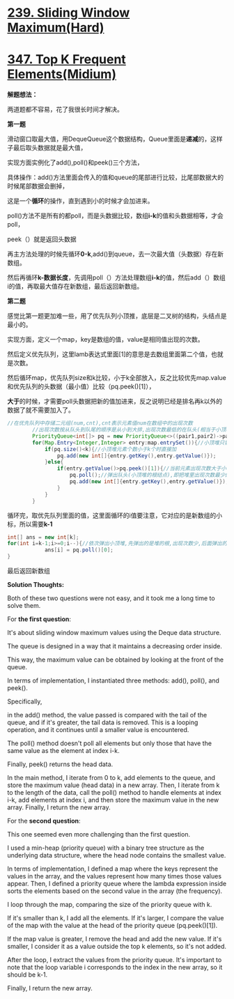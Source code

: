 # [239. Sliding Window Maximum(Hard)](https://leetcode.com/problems/sliding-window-maximum/)
# [347. Top K Frequent Elements(Midium)](https://leetcode.com/problems/top-k-frequent-elements/)

**解题想法：**

两道题都不容易，花了我很长时间才解决。

**第一题**

滑动窗口取最大值，用DequeQueue这个数据结构，Queue里面是**递减**的，这样子最后取头数据就是最大值，

实现方面实例化了add(),poll()和peek()三个方法，

具体操作：add()方法里面会传入的值和queue的尾部进行比较，比尾部数据大的时候尾部数据会删掉，

这是一个**循环**的操作，直到遇到小的时候才会加进来。

poll()方法不是所有的都poll，而是头数据比较，数组**i-k**的值和头数据相等，才会poll，

peek（）就是返回头数据

再主方法处理的时候先循环**0-k**,add()到queue，去一次最大值（头数据）存在新数组。

然后再循环**k-数据长度**，先调用poll（）方法处理数组**i-k**的值，然后add（）数组i的值，再取最大值存在新数组，最后返回新数组。


**第二题**

感觉比第一题更加难一些，用了优先队列小顶推，底层是二叉树的结构，头结点是最小的。

实现方面，定义一个map，key是数组的值，value是相同值出现的次数。

然后定义优先队列，这里lamb表达式里面[1]的意思是去数组里面第二个值，也就是次数。

然后循环map，优先队列size和k比较，小于k全部放入，反之比较优先map.value和优先队列的头数据（最小值）比较（pq.peek()[1]），

**大于**的时候，才需要poll头数据把新的值加进来，反之说明已经是排名再k以外的数据了就不需要加入了。
```JAVA
//在优先队列中存储二元组(num,cnt),cnt表示元素值num在数组中的出现次数
        //出现次数按从队头到队尾的顺序是从小到大排,出现次数最低的在队头(相当于小顶堆)
        PriorityQueue<int[]> pq = new PriorityQueue<>((pair1,pair2)->pair1[1]-pair2[1]);
        for(Map.Entry<Integer,Integer> entry:map.entrySet()){//小顶堆只需要维持k个元素有序
            if(pq.size()<k){//小顶堆元素个数小于k个时直接加
                pq.add(new int[]{entry.getKey(),entry.getValue()});
            }else{
                if(entry.getValue()>pq.peek()[1]){//当前元素出现次数大于小顶堆的根结点(这k个元素中出现次数最少的那个)
                    pq.poll();//弹出队头(小顶堆的根结点),即把堆里出现次数最少的那个删除,留下的就是出现次数多的了
                    pq.add(new int[]{entry.getKey(),entry.getValue()});
                }
            }
        }
```
循环完，取优先队列里面的值，这里面循环的i值要注意，它对应的是新数组的小标，所以需要**k-1**
```JAVA
int[] ans = new int[k];
for(int i=k-1;i>=0;i--){//依次弹出小顶堆,先弹出的是堆的根,出现次数少,后面弹出的出现次数多
            ans[i] = pq.poll()[0];
}
```
最后返回新数组

**Solution Thoughts:**

Both of these two questions were not easy, and it took me a long time to solve them.

For **the first question**: 

It's about sliding window maximum values using the Deque data structure. 

The queue is designed in a way that it maintains a decreasing order inside. 

This way, the maximum value can be obtained by looking at the front of the queue. 

In terms of implementation, I instantiated three methods: add(), poll(), and peek().

Specifically,

in the add() method, the value passed is compared with the tail of the queue, and if it's greater, the tail data is removed. This is a looping operation, and it continues until a smaller value is encountered.

The poll() method doesn't poll all elements but only those that have the same value as the element at index i-k. 

Finally, peek() returns the head data.

In the main method, I iterate from 0 to k, add elements to the queue, and store the maximum value (head data) in a new array. Then, I iterate from k to the length of the data, call the poll() method to handle elements at index i-k, add elements at index i, and then store the maximum value in the new array. Finally, I return the new array.


For the **second question**: 

This one seemed even more challenging than the first question. 

I used a min-heap (priority queue) with a binary tree structure as the underlying data structure, where the head node contains the smallest value.

In terms of implementation, I defined a map where the keys represent the values in the array, and the values represent how many times those values appear. Then, I defined a priority queue where the lambda expression inside sorts the elements based on the second value in the array (the frequency).

I loop through the map, comparing the size of the priority queue with k. 

If it's smaller than k, I add all the elements. If it's larger, I compare the value of the map with the value at the head of the priority queue (pq.peek()[1]). 

If the map value is greater, I remove the head and add the new value. If it's smaller, I consider it as a value outside the top k elements, so it's not added.

After the loop, I extract the values from the priority queue. It's important to note that the loop variable i corresponds to the index in the new array, so it should be k-1.

Finally, I return the new array.
